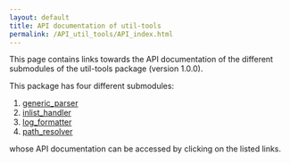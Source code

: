 ```yaml
---
layout: default
title: API documentation of util-tools
permalink: /API_util_tools/API_index.html
---
```


This page contains links towards the API documentation of the different submodules of the util-tools package (version 1.0.0).

This package has four different submodules:

1. [generic_parser](API_util_tools/generic_parser/index.html)
2. [inlist_handler](API_util_tools/inlist_handler/index.html)
3. [log_formatter](API_util_tools/log_formatter/index.html)
4. [path_resolver](API_util_tools/path_resolver/index.html)

whose API documentation can be accessed by clicking on the listed links.
